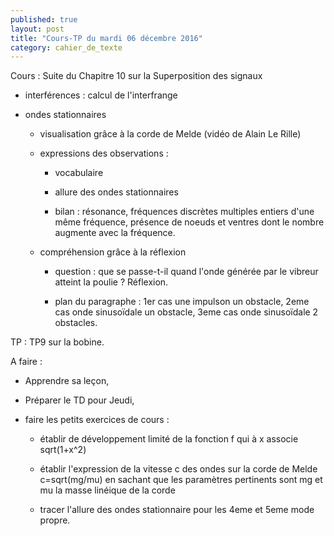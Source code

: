 ```yaml
---
published: true
layout: post
title: "Cours-TP du mardi 06 décembre 2016"
category: cahier_de_texte
---
```

Cours : Suite du Chapitre 10 sur la Superposition des signaux

- interférences : calcul de l'interfrange

- ondes stationnaires

  - visualisation grâce à la corde de Melde (vidéo de Alain Le Rille)

  - expressions des observations : 

    - vocabulaire

    - allure des ondes stationnaires

    - bilan : résonance, fréquences discrètes multiples entiers d'une même fréquence, présence de noeuds et ventres dont le nombre augmente avec la fréquence.

  - compréhension grâce à la réflexion

    - question : que se passe-t-il quand l'onde générée par le vibreur atteint la poulie ? Réflexion.

    - plan du paragraphe : 1er cas une impulson un obstacle, 2eme cas onde sinusoïdale un obstacle, 3eme cas onde sinusoïdale 2 obstacles.

TP :  TP9 sur la bobine.

A faire : 

- Apprendre sa leçon,

- Préparer le TD pour Jeudi,

- faire les petits exercices de cours :

  - établir de développement limité de la fonction f qui à x associe sqrt(1+x^2)

  - établir l'expression de la vitesse c des ondes sur la corde de Melde c=sqrt(mg/mu) en sachant que les paramètres pertinents sont mg et mu la masse linéique de la corde

  - tracer l'allure des ondes stationnaire pour les 4eme et 5eme mode propre.

